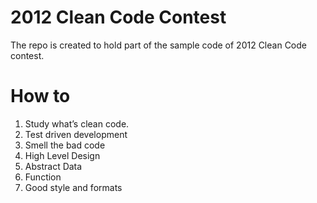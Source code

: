 2012 Clean Code Contest
=============

The repo is created to hold part of the sample code of 2012 Clean Code contest. 

How to
=============
1.  Study what’s clean code.
2.	Test driven development
3.	Smell the bad code
4.	High Level Design
5.	Abstract Data 
6.	Function
7.	Good style and formats

